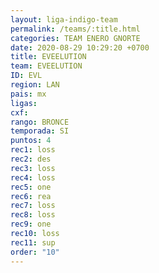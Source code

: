 ```yaml
---
layout: liga-indigo-team
permalink: /teams/:title.html
categories: TEAM ENERO GNORTE
date: 2020-08-29 10:29:20 +0700
title: EVEELUTION
team: EVEELUTION
ID: EVL
region: LAN
pais: mx
ligas: 
cxf: 
rango: BRONCE
temporada: SI
puntos: 4
rec1: loss
rec2: des
rec3: loss
rec4: loss
rec5: one
rec6: rea
rec7: loss
rec8: loss
rec9: one
rec10: loss
rec11: sup
order: "10"
---
```

